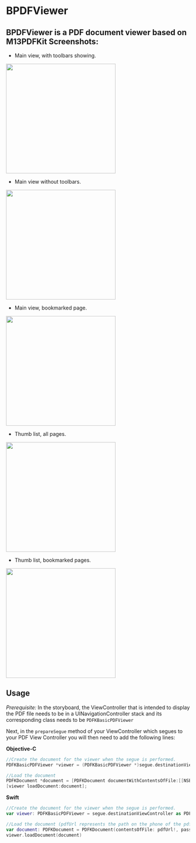 
BPDFViewer
=============
BPDFViewer is a PDF document viewer based on M13PDFKit
Screenshots:
-------------

* Main view, with toolbars showing.

<img src="https://raw.github.com/Marxon13/M13PDFKit/master/ReadmeResources/IMG_1041.PNG" width="300px">

* Main view without toolbars.

<img src="https://raw.github.com/Marxon13/M13PDFKit/master/ReadmeResources/IMG_1042.PNG" width="300px">

* Main view, bookmarked page.

<img src="https://raw.github.com/Marxon13/M13PDFKit/master/ReadmeResources/IMG_1043.PNG" width="300px">

* Thumb list, all pages.

<img src="https://raw.github.com/Marxon13/M13PDFKit/master/ReadmeResources/IMG_1044.PNG" width="300px">

* Thumb list, bookmarked pages.

<img src="https://raw.github.com/Marxon13/M13PDFKit/master/ReadmeResources/IMG_1045.PNG" width="300px">



Usage
-------------

*Prerequisite:* In the storyboard, the ViewController that is intended to display the PDF file needs to be in a UINavigationController stack and its corresponding class needs to be `PDFKBasicPDFViewer`

Next, in the `prepareSegue` method of your ViewController which segues to your PDF View Controller you will then need to add the following lines:

**Objective-C**
```objective-c
//Create the document for the viewer when the segue is performed.
PDFKBasicPDFViewer *viewer = (PDFKBasicPDFViewer *)segue.destinationViewController;

//Load the document
PDFKDocument *document = [PDFKDocument documentWithContentsOfFile:[[NSBundle mainBundle] pathForResource:@"Your PDF document actual location" ofType:@"pdf"] password:nil];
[viewer loadDocument:document];
```

**Swift**
```swift
//Create the document for the viewer when the segue is performed.
var viewer: PDFKBasicPDFViewer = segue.destinationViewController as PDFKBasicPDFViewer

//Load the document (pdfUrl represents the path on the phone of the pdf document you wish to load)
var document: PDFKDocument = PDFKDocument(contentsOfFile: pdfUrl!, password: nil)
viewer.loadDocument(document)
```




